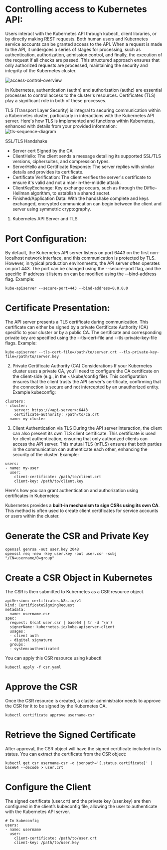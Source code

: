 
# Controlling access to Kubernetes API:
Users interact with the Kubernetes API through kubectl, client libraries, or by directly making REST requests. 
Both human users and Kubernetes service accounts can be granted access to the API. 
When a request is made to the API, it undergoes a series of stages for processing, such as authentication, authorization, 
admission control, and finally, the execution of the request if all checks are passed. 
This structured approach ensures that only authorized requests are processed, maintaining the security and integrity of the Kubernetes cluster.

![access-control-overview](https://github.com/user-attachments/assets/9d310cea-e7d3-4ba9-91ec-26a833220d34)

In Kubernetes, authentication (authn) and authorization (authz) are essential processes to control access to the cluster's resources. 
Certificates (TLS) play a significant role in both of these processes. 

TLS (Transport Layer Security) is integral to securing communication within a Kubernetes cluster, particularly in interactions with the Kubernetes API server. Here's how TLS is implemented and functions within Kubernetes, enhanced with details from your provided information:
![tls-sequence-diagram](https://github.com/user-attachments/assets/d3cb8022-6e10-41c6-bd75-4fcb08e7a3a8)

SSL/TLS Handshake
- Server cert Signed by the CA
- ClientHello: The client sends a message detailing its supported SSL/TLS versions, ciphersuites, and compression types.
- ServerHello and Certificate Response: The server replies with similar details and provides its certificate.
- Certificate Verification: The client verifies the server's certificate to ensure it's valid and not a man-in-the-middle attack.
- ClientKeyExchange: Key exchange occurs, such as through the Diffie–Hellman algorithm, to establish a shared secret.
- Finished/Application Data: With the handshake complete and keys exchanged, encrypted communication can begin between the client and server using symmetric cryptography.

1. Kubernetes API Server and TLS
# Port Configuration: 
By default, the Kubernetes API server listens on port 6443 on the first non-localhost network interface, and this communication is protected by TLS. However, in typical production environments, the API server often operates on port 443. The port can be changed using the --secure-port flag, and the specific IP address it listens on can be modified using the --bind-address flag.
Example:

```
kube-apiserver --secure-port=443 --bind-address=0.0.0.0
```

# Certificate Presentation: 
The API server presents a TLS certificate during communication. This certificate can either be signed by a private Certificate Authority (CA) specific to your cluster or by a public CA. The certificate and corresponding private key are specified using the --tls-cert-file and --tls-private-key-file flags.
Example:
```
kube-apiserver --tls-cert-file=/path/to/server.crt --tls-private-key-file=/path/to/server.key
```

2. Private Certificate Authority (CA) Considerations
If your Kubernetes cluster uses a private CA, you'll need to configure the CA certificate on the client-side (e.g., in the ~/.kube/config file). This configuration ensures that the client trusts the API server's certificate, confirming that the connection is secure and not intercepted by an unauthorized entity.
Example kubeconfig:
```
clusters:
- cluster:
    server: https://<api-server>:6443
    certificate-authority: /path/to/ca.crt
  name: my-cluster
```

3. Client Authentication via TLS
During the API server interaction, the client can also present its own TLS client certificate. This certificate is used for client authentication, ensuring that only authorized clients can access the API server. This mutual TLS (mTLS) ensures that both parties in the communication can authenticate each other, enhancing the security of the cluster.
Example:

```
users:
- name: my-user
  user:
    client-certificate: /path/to/client.crt
    client-key: /path/to/client.key
```

Here's how you can grant authentication and authorization using certificates in Kubernetes:

Kubernetes provides a <b>built-in mechanism to sign CSRs using its own CA</b>. This method is often used to create client certificates for service accounts or users within the cluster.

# Generate the CSR and Private Key
```
openssl genrsa -out user.key 2048
openssl req -new -key user.key -out user.csr -subj "/CN=username/O=group"
```

# Create a CSR Object in Kubernetes
The CSR is then submitted to Kubernetes as a CSR resource object.
```
apiVersion: certificates.k8s.io/v1
kind: CertificateSigningRequest
metadata:
  name: username-csr
spec:
  request: $(cat user.csr | base64 | tr -d '\n')
  signerName: kubernetes.io/kube-apiserver-client
  usages:
  - client auth
  - digital signature
  groups:
  - system:authenticated
```

You can apply this CSR resource using kubectl:
```
kubectl apply -f csr.yaml
```

# Approve the CSR
Once the CSR resource is created, a cluster administrator needs to approve the CSR for it to be signed by the Kubernetes CA.
```
kubectl certificate approve username-csr
```

# Retrieve the Signed Certificate
After approval, the CSR object will have the signed certificate included in its status. You can extract the certificate from the CSR object:
```
kubectl get csr username-csr -o jsonpath='{.status.certificate}' | base64 --decode > user.crt
```

# Configure the Client
The signed certificate (user.crt) and the private key (user.key) are then configured in the client’s kubeconfig file, allowing the user to authenticate with the Kubernetes API server.
```
# In kubeconfig
users:
- name: username
  user:
    client-certificate: /path/to/user.crt
    client-key: /path/to/user.key
```
